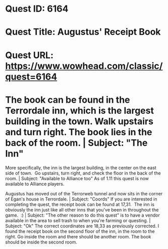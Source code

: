 # Quest ID: 6164
# Quest Title: Augustus' Receipt Book
# Quest URL: https://www.wowhead.com/classic/quest=6164
# The book can be found in the Terrordale inn, which is the largest building in the town. Walk upstairs and turn right. The book lies in the back of the room. | Subject: "The Inn"
More specifically, the inn is the largest building, in the center on the east side of town.  Go upstairs, turn right, and check the floor in the back of the room. | Subject: "Available to Alliance too"
As of 1.11 this quest is now available to Alliance players.

Augustus has moved out of the Terrorweb tunnel and now sits in the corner of Egan's house in Terrordale. | Subject: "Coords"
If you are interested in completing the quest, the receipt book can be found at 17,31.  The inn is obviously the inn just like all other inns that you've been in throughout the game.  :) | Subject: "The other reason to do this quest"
is to have a vendor available in the area to sell trash to when you're farming or questing. | Subject: "Ok"
The correct coordinates are 18,33 as previously corrected. I found the receipt book on the second floor of the inn, in the room to the right. Go inside the room and there should be another room. The book should be inside the second room.